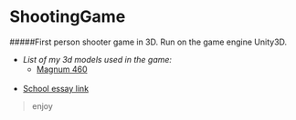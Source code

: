 # ShootingGame

#####First person shooter game in 3D. Run on the game engine Unity3D.

* *List of my 3d models used in the game:*
  * [Magnum 460](https://github.com/TheGoodFella/magnum460Blend)<br/><br/>
* [School essay link](http://tesine.marconirovereto.it/dettagli.html?2016.5BI.9)

>enjoy
